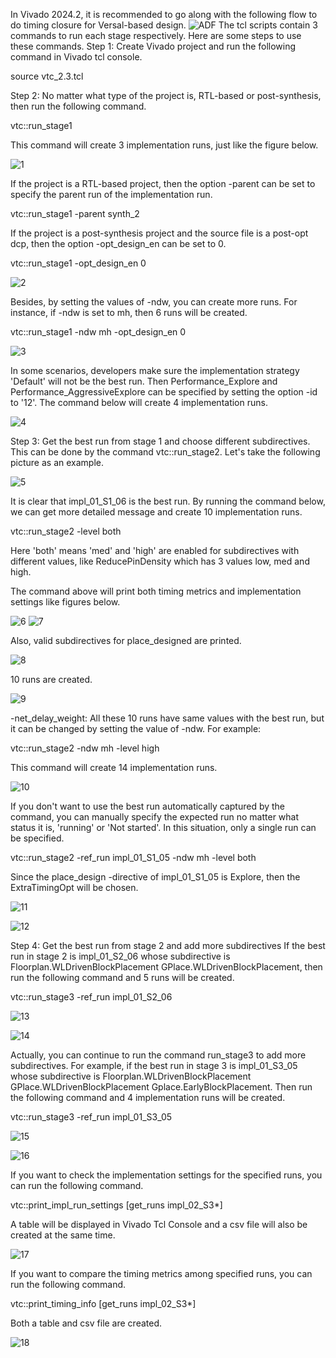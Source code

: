 In Vivado 2024.2, it is recommended to go along with the following flow to do timing closure for Versal-based design.
![ADF](https://github.com/user-attachments/assets/d4e33cc5-00de-4afe-97f0-c5f61a452400)
The tcl scripts contain 3 commands to run each stage respectively. Here are some steps to use these commands.
Step 1: Create Vivado project and run the following command in Vivado tcl console.

source vtc_2.3.tcl

Step 2: No matter what type of the project is, RTL-based or post-synthesis, then run the following command.

vtc::run_stage1 

This command will create 3 implementation runs, just like the figure below.

![1](https://github.com/user-attachments/assets/f852b34d-bfb8-4f41-93ef-768c5f6b8f50)

If the project is a RTL-based project, then the option -parent can be set to specify the parent run of the implementation run.

vtc::run_stage1 -parent synth_2 

If the project is a post-synthesis project and the source file is a post-opt dcp, then the option -opt_design_en can be set to 0.

vtc::run_stage1 -opt_design_en 0

![2](https://github.com/user-attachments/assets/5f8762bf-49fc-47cf-91de-0f174a7c7f7c)

Besides, by setting the values of -ndw, you can create more runs. For instance, if -ndw is set to mh, then 6 runs will be created.

vtc::run_stage1 -ndw mh -opt_design_en 0 

![3](https://github.com/user-attachments/assets/c0f7bd55-db61-4aaf-9ed9-74294651b387)

In some scenarios, developers make sure the implementation strategy 'Default' will not be the best run. Then Performance_Explore and
Performance_AggressiveExplore can be specified by setting the option -id to '12'. The command below will create 4 implementation runs.

![4](https://github.com/user-attachments/assets/6d8b4ac6-d778-4812-8cdc-658e2d101311)

Step 3: Get the best run from stage 1 and choose different subdirectives.
This can be done by the command vtc::run_stage2. Let's take the following picture as an example.

![5](https://github.com/user-attachments/assets/849ac435-1a8c-4b2b-a0ce-be15594a2c17)

It is clear that impl_01_S1_06 is the best run. By running the command below, we can get more detailed message and create 10 implementation runs.

vtc::run_stage2 -level both

Here 'both' means 'med' and 'high' are enabled for subdirectives with different values, like ReducePinDensity which has 3 values low, med and high.

The command above will print both timing metrics and implementation settings like figures below.

![6](https://github.com/user-attachments/assets/8d5d9117-1e6f-4def-8c17-b570f01154e0)
![7](https://github.com/user-attachments/assets/0d15f1e5-6eca-4d70-8b5f-4363ce2bf50a)

Also, valid subdirectives for place_designed are printed. 

![8](https://github.com/user-attachments/assets/bfa245a0-5045-4b5d-9fe9-afa6a9b6219e)

10 runs are created. 

![9](https://github.com/user-attachments/assets/c4507781-9af9-4603-abba-11ba9d53bde9)

-net_delay_weight: All these 10 runs have same values with the best run, but it can be changed by setting the value of -ndw.
For example:

vtc::run_stage2 -ndw mh -level high

This command will create 14 implementation runs. 

![10](https://github.com/user-attachments/assets/9a57522f-d4c2-4f9b-a609-d53f0c65f2d0)

If you don't want to use the best run automatically captured by the command, you can manually specify the expected run no matter what status
it is, 'running' or 'Not started'. In this situation, only a single run can be specified. 

vtc::run_stage2 -ref_run impl_01_S1_05 -ndw mh -level both

Since the place_design -directive of impl_01_S1_05 is Explore, then the ExtraTimingOpt will be chosen.

![11](https://github.com/user-attachments/assets/b1845111-c867-4588-a021-2fb8517637ed)

![12](https://github.com/user-attachments/assets/2420ba5b-c5b4-4db9-b6a4-7c992f674ef5)

Step 4: Get the best run from stage 2 and add more subdirectives
If the best run in stage 2 is impl_01_S2_06 whose subdirective is  Floorplan.WLDrivenBlockPlacement GPlace.WLDrivenBlockPlacement, then run the following command and 5 runs will be created.

vtc::run_stage3 -ref_run impl_01_S2_06

![13](https://github.com/user-attachments/assets/4e43c4cf-964e-41b7-b997-4d4bdc99b586)

![14](https://github.com/user-attachments/assets/a80d022a-15f6-42a1-a6ff-27db53a397e4)

Actually, you can continue to run the command run_stage3 to add more subdirectives. For example, if the best run in stage 3 is impl_01_S3_05 whose subdirective is 
Floorplan.WLDrivenBlockPlacement GPlace.WLDrivenBlockPlacement Gplace.EarlyBlockPlacement. Then run the following command and 4 implementation runs will be created.

vtc::run_stage3 -ref_run impl_01_S3_05

![15](https://github.com/user-attachments/assets/382a98d9-c116-441d-8c50-106b44382d9f)

![16](https://github.com/user-attachments/assets/2c85f523-e6e0-4675-b732-af3df9a46cc8)

If you want to check the implementation settings for the specified runs, you can run the following command.

vtc::print_impl_run_settings [get_runs impl_02_S3*]

A table will be displayed in Vivado Tcl Console and a csv file will also be created at the same time. 

![17](https://github.com/user-attachments/assets/af377453-ba11-41dd-a4de-9dfd202abd98)

If you want to compare the timing metrics among specified runs, you can run the following command.

vtc::print_timing_info  [get_runs impl_02_S3*]

Both a table and csv file are created. 

![18](https://github.com/user-attachments/assets/5447a9ad-e8d2-4c41-a41a-c6fa1b4b8557)





















